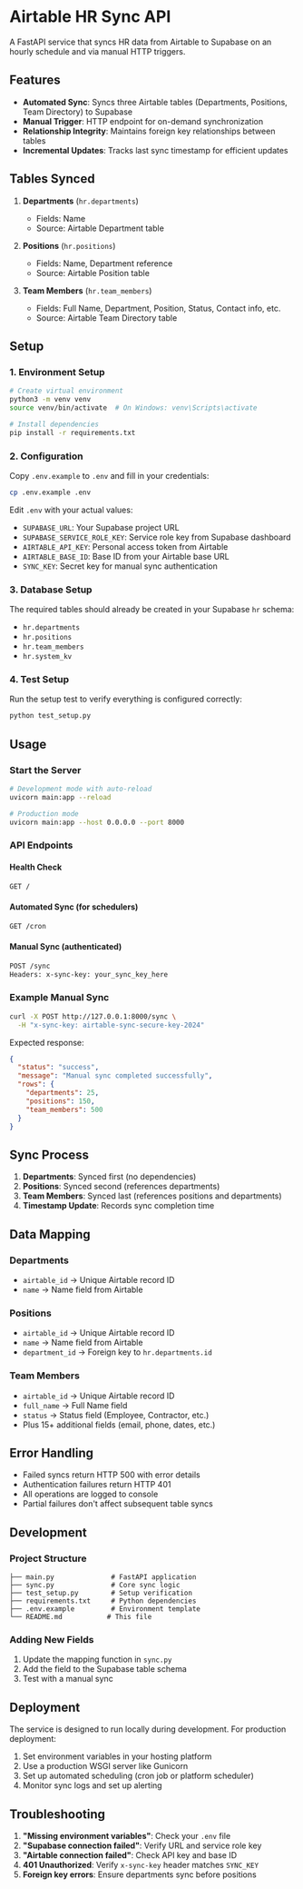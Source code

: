 # Airtable HR Sync API

A FastAPI service that syncs HR data from Airtable to Supabase on an hourly schedule and via manual HTTP triggers.

## Features

- **Automated Sync**: Syncs three Airtable tables (Departments, Positions, Team Directory) to Supabase
- **Manual Trigger**: HTTP endpoint for on-demand synchronization
- **Relationship Integrity**: Maintains foreign key relationships between tables
- **Incremental Updates**: Tracks last sync timestamp for efficient updates

## Tables Synced

1. **Departments** (`hr.departments`)
   - Fields: Name
   - Source: Airtable Department table

2. **Positions** (`hr.positions`) 
   - Fields: Name, Department reference
   - Source: Airtable Position table

3. **Team Members** (`hr.team_members`)
   - Fields: Full Name, Department, Position, Status, Contact info, etc.
   - Source: Airtable Team Directory table

## Setup

### 1. Environment Setup

```bash
# Create virtual environment
python3 -m venv venv
source venv/bin/activate  # On Windows: venv\Scripts\activate

# Install dependencies
pip install -r requirements.txt
```

### 2. Configuration

Copy `.env.example` to `.env` and fill in your credentials:

```bash
cp .env.example .env
```

Edit `.env` with your actual values:
- `SUPABASE_URL`: Your Supabase project URL
- `SUPABASE_SERVICE_ROLE_KEY`: Service role key from Supabase dashboard
- `AIRTABLE_API_KEY`: Personal access token from Airtable
- `AIRTABLE_BASE_ID`: Base ID from your Airtable base URL
- `SYNC_KEY`: Secret key for manual sync authentication

### 3. Database Setup

The required tables should already be created in your Supabase `hr` schema:
- `hr.departments`
- `hr.positions` 
- `hr.team_members`
- `hr.system_kv`

### 4. Test Setup

Run the setup test to verify everything is configured correctly:

```bash
python test_setup.py
```

## Usage

### Start the Server

```bash
# Development mode with auto-reload
uvicorn main:app --reload

# Production mode
uvicorn main:app --host 0.0.0.0 --port 8000
```

### API Endpoints

#### Health Check
```bash
GET /
```

#### Automated Sync (for schedulers)
```bash
GET /cron
```

#### Manual Sync (authenticated)
```bash
POST /sync
Headers: x-sync-key: your_sync_key_here
```

### Example Manual Sync

```bash
curl -X POST http://127.0.0.1:8000/sync \
  -H "x-sync-key: airtable-sync-secure-key-2024"
```

Expected response:
```json
{
  "status": "success",
  "message": "Manual sync completed successfully", 
  "rows": {
    "departments": 25,
    "positions": 150,
    "team_members": 500
  }
}
```

## Sync Process

1. **Departments**: Synced first (no dependencies)
2. **Positions**: Synced second (references departments)
3. **Team Members**: Synced last (references positions and departments)
4. **Timestamp Update**: Records sync completion time

## Data Mapping

### Departments
- `airtable_id` → Unique Airtable record ID
- `name` → Name field from Airtable

### Positions  
- `airtable_id` → Unique Airtable record ID
- `name` → Name field from Airtable
- `department_id` → Foreign key to `hr.departments.id`

### Team Members
- `airtable_id` → Unique Airtable record ID
- `full_name` → Full Name field
- `status` → Status field (Employee, Contractor, etc.)
- Plus 15+ additional fields (email, phone, dates, etc.)

## Error Handling

- Failed syncs return HTTP 500 with error details
- Authentication failures return HTTP 401
- All operations are logged to console
- Partial failures don't affect subsequent table syncs

## Development

### Project Structure
```
├── main.py              # FastAPI application
├── sync.py              # Core sync logic
├── test_setup.py        # Setup verification
├── requirements.txt     # Python dependencies
├── .env.example         # Environment template
└── README.md           # This file
```

### Adding New Fields

1. Update the mapping function in `sync.py`
2. Add the field to the Supabase table schema
3. Test with a manual sync

## Deployment

The service is designed to run locally during development. For production deployment:

1. Set environment variables in your hosting platform
2. Use a production WSGI server like Gunicorn
3. Set up automated scheduling (cron job or platform scheduler)
4. Monitor sync logs and set up alerting

## Troubleshooting

1. **"Missing environment variables"**: Check your `.env` file
2. **"Supabase connection failed"**: Verify URL and service role key
3. **"Airtable connection failed"**: Check API key and base ID
4. **401 Unauthorized**: Verify `x-sync-key` header matches `SYNC_KEY`
5. **Foreign key errors**: Ensure departments sync before positions